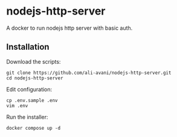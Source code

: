 # nodejs-http-server

A docker to run nodejs http server with basic auth.

## Installation

Download the scripts:

```
git clone https://github.com/ali-avani/nodejs-http-server.git
cd nodejs-http-server
```

Edit configuration:

```
cp .env.sample .env
vim .env
```

Run the installer:

```
docker compose up -d
```
